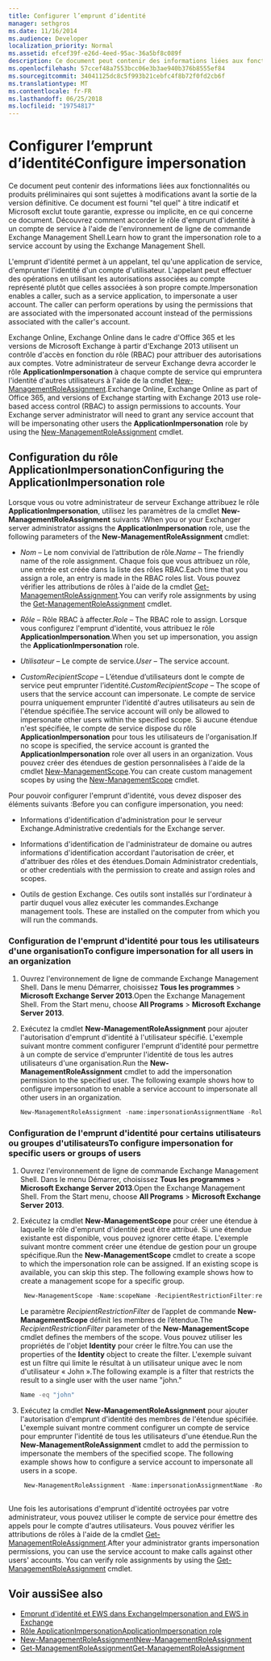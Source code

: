 ```yaml
---
title: Configurer l’emprunt d’identité
manager: sethgros
ms.date: 11/16/2014
ms.audience: Developer
localization_priority: Normal
ms.assetid: efcef39f-e26d-4eed-95ac-36a5bf8c089f
description: Ce document peut contenir des informations liées aux fonctionnalités ou produits préliminaires qui sont sujettes à modifications avant la sortie de la version définitive. Ce document est fourni "tel quel" à titre indicatif et Microsoft exclut toute garantie, expresse ou implicite, en ce qui concerne ce document. Découvrez comment accorder le rôle d'emprunt d'identité à un compte de service à l'aide de l'environnement de ligne de commande Exchange Management Shell.
ms.openlocfilehash: 57ccef48a7553bcc06e3b3ae940b376b8555ef84
ms.sourcegitcommit: 34041125dc8c5f993b21cebfc4f8b72f0fd2cb6f
ms.translationtype: MT
ms.contentlocale: fr-FR
ms.lasthandoff: 06/25/2018
ms.locfileid: "19754817"
---
```

# <a name="configure-impersonation"></a><span data-ttu-id="acf82-103">Configurer l’emprunt d’identité</span><span class="sxs-lookup"><span data-stu-id="acf82-103">Configure impersonation</span></span>

<span data-ttu-id="acf82-104">Ce document peut contenir des informations liées aux fonctionnalités ou produits préliminaires qui sont sujettes à modifications avant la sortie de la version définitive. Ce document est fourni "tel quel" à titre indicatif et Microsoft exclut toute garantie, expresse ou implicite, en ce qui concerne ce document. Découvrez comment accorder le rôle d'emprunt d'identité à un compte de service à l'aide de l'environnement de ligne de commande Exchange Management Shell.</span><span class="sxs-lookup"><span data-stu-id="acf82-104">Learn how to grant the impersonation role to a service account by using the Exchange Management Shell.</span></span> 
  
<span data-ttu-id="acf82-p101">L'emprunt d'identité permet à un appelant, tel qu'une application de service, d'emprunter l'identité d'un compte d'utilisateur. L'appelant peut effectuer des opérations en utilisant les autorisations associées au compte représenté plutôt que celles associées à son propre compte.</span><span class="sxs-lookup"><span data-stu-id="acf82-p101">Impersonation enables a caller, such as a service application, to impersonate a user account. The caller can perform operations by using the permissions that are associated with the impersonated account instead of the permissions associated with the caller's account.</span></span>
  
<span data-ttu-id="acf82-p102">Exchange Online, Exchange Online dans le cadre d'Office 365 et les versions de Microsoft Exchange à partir d'Exchange 2013 utilisent un contrôle d'accès en fonction du rôle (RBAC) pour attribuer des autorisations aux comptes. Votre administrateur de serveur Exchange devra accorder le rôle **ApplicationImpersonation** à chaque compte de service qui empruntera l'identité d'autres utilisateurs à l'aide de la cmdlet [New-ManagementRoleAssignment](http://msdn.microsoft.com/library/34d4f2e3-f2c5-49e1-a6a9-1366da65a78c.aspx).</span><span class="sxs-lookup"><span data-stu-id="acf82-p102">Exchange Online, Exchange Online as part of Office 365, and versions of Exchange starting with Exchange 2013 use role-based access control (RBAC) to assign permissions to accounts. Your Exchange server administrator will need to grant any service account that will be impersonating other users the **ApplicationImpersonation** role by using the [New-ManagementRoleAssignment](http://msdn.microsoft.com/library/34d4f2e3-f2c5-49e1-a6a9-1366da65a78c.aspx) cmdlet.</span></span> 
  
## <a name="configuring-the-applicationimpersonation-role"></a><span data-ttu-id="acf82-109">Configuration du rôle ApplicationImpersonation</span><span class="sxs-lookup"><span data-stu-id="acf82-109">Configuring the ApplicationImpersonation role</span></span>

<span data-ttu-id="acf82-110">Lorsque vous ou votre administrateur de serveur Exchange attribuez le rôle **ApplicationImpersonation**, utilisez les paramètres de la cmdlet **New-ManagementRoleAssignment** suivants :</span><span class="sxs-lookup"><span data-stu-id="acf82-110">When you or your Exchanger server administrator assigns the **ApplicationImpersonation** role, use the following parameters of the **New-ManagementRoleAssignment** cmdlet:</span></span> 
  
-  <span data-ttu-id="acf82-111">_Nom_ &ndash; Le nom convivial de l’attribution de rôle.</span><span class="sxs-lookup"><span data-stu-id="acf82-111">_Name_ &ndash; The friendly name of the role assignment.</span></span> <span data-ttu-id="acf82-112">Chaque fois que vous attribuez un rôle, une entrée est créée dans la liste des rôles RBAC.</span><span class="sxs-lookup"><span data-stu-id="acf82-112">Each time that you assign a role, an entry is made in the RBAC roles list.</span></span> <span data-ttu-id="acf82-113">Vous pouvez vérifier les attributions de rôles à l'aide de la cmdlet [Get-ManagementRoleAssignment](http://msdn.microsoft.com/library/a3a6ee46-061b-444a-8639-43a416309445.aspx).</span><span class="sxs-lookup"><span data-stu-id="acf82-113">You can verify role assignments by using the [Get-ManagementRoleAssignment](http://msdn.microsoft.com/library/a3a6ee46-061b-444a-8639-43a416309445.aspx) cmdlet.</span></span> 
    
-  <span data-ttu-id="acf82-114">_Rôle_ &ndash; Rôle RBAC à affecter.</span><span class="sxs-lookup"><span data-stu-id="acf82-114">_Role_ &ndash; The RBAC role to assign.</span></span> <span data-ttu-id="acf82-115">Lorsque vous configurez l'emprunt d'identité, vous attribuez le rôle **ApplicationImpersonation**.</span><span class="sxs-lookup"><span data-stu-id="acf82-115">When you set up impersonation, you assign the **ApplicationImpersonation** role.</span></span> 
    
-  <span data-ttu-id="acf82-116">_Utilisateur_ &ndash; Le compte de service.</span><span class="sxs-lookup"><span data-stu-id="acf82-116">_User_ &ndash; The service account.</span></span> 
    
-  <span data-ttu-id="acf82-117">_CustomRecipientScope_ &ndash; L’étendue d’utilisateurs dont le compte de service peut emprunter l’identité.</span><span class="sxs-lookup"><span data-stu-id="acf82-117">_CustomRecipientScope_ &ndash; The scope of users that the service account can impersonate.</span></span> <span data-ttu-id="acf82-118">Le compte de service pourra uniquement emprunter l'identité d'autres utilisateurs au sein de l'étendue spécifiée.</span><span class="sxs-lookup"><span data-stu-id="acf82-118">The service account will only be allowed to impersonate other users within the specified scope.</span></span> <span data-ttu-id="acf82-119">Si aucune étendue n'est spécifiée, le compte de service dispose du rôle **ApplicationImpersonation** pour tous les utilisateurs de l'organisation.</span><span class="sxs-lookup"><span data-stu-id="acf82-119">If no scope is specified, the service account is granted the **ApplicationImpersonation** role over all users in an organization.</span></span> <span data-ttu-id="acf82-120">Vous pouvez créer des étendues de gestion personnalisées à l'aide de la cmdlet [New-ManagementScope](http://msdn.microsoft.com/library/1ea1f474-69d6-48c0-9beb-bfa4442c5dab.aspx).</span><span class="sxs-lookup"><span data-stu-id="acf82-120">You can create custom management scopes by using the [New-ManagementScope](http://msdn.microsoft.com/library/1ea1f474-69d6-48c0-9beb-bfa4442c5dab.aspx) cmdlet.</span></span> 
    
<span data-ttu-id="acf82-121">Pour pouvoir configurer l'emprunt d'identité, vous devez disposer des éléments suivants :</span><span class="sxs-lookup"><span data-stu-id="acf82-121">Before you can configure impersonation, you need:</span></span>
  
- <span data-ttu-id="acf82-122">Informations d'identification d'administration pour le serveur Exchange.</span><span class="sxs-lookup"><span data-stu-id="acf82-122">Administrative credentials for the Exchange server.</span></span>
    
- <span data-ttu-id="acf82-123">Informations d'identification de l'administrateur de domaine ou autres informations d'identification accordant l'autorisation de créer, et d'attribuer des rôles et des étendues.</span><span class="sxs-lookup"><span data-stu-id="acf82-123">Domain Administrator credentials, or other credentials with the permission to create and assign roles and scopes.</span></span>
    
- <span data-ttu-id="acf82-p106">Outils de gestion Exchange. Ces outils sont installés sur l'ordinateur à partir duquel vous allez exécuter les commandes.</span><span class="sxs-lookup"><span data-stu-id="acf82-p106">Exchange management tools. These are installed on the computer from which you will run the commands.</span></span>
    
### <a name="to-configure-impersonation-for-all-users-in-an-organization"></a><span data-ttu-id="acf82-126">Configuration de l'emprunt d'identité pour tous les utilisateurs d'une organisation</span><span class="sxs-lookup"><span data-stu-id="acf82-126">To configure impersonation for all users in an organization</span></span>

1. <span data-ttu-id="acf82-p107">Ouvrez l'environnement de ligne de commande Exchange Management Shell. Dans le menu Démarrer, choisissez **Tous les programmes** > **Microsoft Exchange Server 2013**.</span><span class="sxs-lookup"><span data-stu-id="acf82-p107">Open the Exchange Management Shell. From the Start menu, choose **All Programs** > **Microsoft Exchange Server 2013**.</span></span> 
    
2. <span data-ttu-id="acf82-p108">Exécutez la cmdlet **New-ManagementRoleAssignment** pour ajouter l'autorisation d'emprunt d'identité à l'utilisateur spécifié. L'exemple suivant montre comment configurer l'emprunt d'identité pour permettre à un compte de service d'emprunter l'identité de tous les autres utilisateurs d'une organisation.</span><span class="sxs-lookup"><span data-stu-id="acf82-p108">Run the **New-ManagementRoleAssignment** cmdlet to add the impersonation permission to the specified user. The following example shows how to configure impersonation to enable a service account to impersonate all other users in an organization.</span></span> 
    
   ```powershell
   New-ManagementRoleAssignment -name:impersonationAssignmentName -Role:ApplicationImpersonation -User:serviceAccount 
   ```

### <a name="to-configure-impersonation-for-specific-users-or-groups-of-users"></a><span data-ttu-id="acf82-131">Configuration de l'emprunt d'identité pour certains utilisateurs ou groupes d'utilisateurs</span><span class="sxs-lookup"><span data-stu-id="acf82-131">To configure impersonation for specific users or groups of users</span></span>

1. <span data-ttu-id="acf82-p109">Ouvrez l'environnement de ligne de commande Exchange Management Shell. Dans le menu Démarrer, choisissez **Tous les programmes** > **Microsoft Exchange Server 2013**.</span><span class="sxs-lookup"><span data-stu-id="acf82-p109">Open the Exchange Management Shell. From the Start menu, choose **All Programs** > **Microsoft Exchange Server 2013**.</span></span> 
    
2. <span data-ttu-id="acf82-p110">Exécutez la cmdlet **New-ManagementScope** pour créer une étendue à laquelle le rôle d'emprunt d'identité peut être attribué. Si une étendue existante est disponible, vous pouvez ignorer cette étape. L'exemple suivant montre comment créer une étendue de gestion pour un groupe spécifique.</span><span class="sxs-lookup"><span data-stu-id="acf82-p110">Run the **New-ManagementScope** cmdlet to create a scope to which the impersonation role can be assigned. If an existing scope is available, you can skip this step. The following example shows how to create a management scope for a specific group.</span></span> 
    
   ```powershell
    New-ManagementScope -Name:scopeName -RecipientRestrictionFilter:recipientFilter
   ```

   <span data-ttu-id="acf82-137">Le paramètre _RecipientRestrictionFilter_ de l’applet de commande **New-ManagementScope** définit les membres de l’étendue.</span><span class="sxs-lookup"><span data-stu-id="acf82-137">The _RecipientRestrictionFilter_ parameter of the **New-ManagementScope** cmdlet defines the members of the scope.</span></span> <span data-ttu-id="acf82-138">Vous pouvez utiliser les propriétés de l'objet **Identity** pour créer le filtre.</span><span class="sxs-lookup"><span data-stu-id="acf82-138">You can use the properties of the **Identity** object to create the filter.</span></span> <span data-ttu-id="acf82-139">L'exemple suivant est un filtre qui limite le résultat à un utilisateur unique avec le nom d'utilisateur « John ».</span><span class="sxs-lookup"><span data-stu-id="acf82-139">The following example is a filter that restricts the result to a single user with the user name "john."</span></span> 
    
   ```powershell
   Name -eq "john"
   ```

3. <span data-ttu-id="acf82-p112">Exécutez la cmdlet **New-ManagementRoleAssignment** pour ajouter l'autorisation d'emprunt d'identité des membres de l'étendue spécifiée. L'exemple suivant montre comment configurer un compte de service pour emprunter l'identité de tous les utilisateurs d'une étendue.</span><span class="sxs-lookup"><span data-stu-id="acf82-p112">Run the **New-ManagementRoleAssignment** cmdlet to add the permission to impersonate the members of the specified scope. The following example shows how to configure a service account to impersonate all users in a scope.</span></span> 
    
   ```powershell
    New-ManagementRoleAssignment -Name:impersonationAssignmentName -Role:ApplicationImpersonation -User:serviceAccount -CustomRecipientWriteScope:scopeName
    
   ```


<span data-ttu-id="acf82-p113">Une fois les autorisations d'emprunt d'identité octroyées par votre administrateur, vous pouvez utiliser le compte de service pour émettre des appels pour le compte d'autres utilisateurs. Vous pouvez vérifier les attributions de rôles à l'aide de la cmdlet [Get-ManagementRoleAssignment](http://msdn.microsoft.com/library/a3a6ee46-061b-444a-8639-43a416309445.aspx).</span><span class="sxs-lookup"><span data-stu-id="acf82-p113">After your administrator grants impersonation permissions, you can use the service account to make calls against other users' accounts. You can verify role assignments by using the [Get-ManagementRoleAssignment](http://msdn.microsoft.com/library/a3a6ee46-061b-444a-8639-43a416309445.aspx) cmdlet.</span></span> 
  
## <a name="see-also"></a><span data-ttu-id="acf82-144">Voir aussi</span><span class="sxs-lookup"><span data-stu-id="acf82-144">See also</span></span>

- [<span data-ttu-id="acf82-145">Emprunt d'identité et EWS dans Exchange</span><span class="sxs-lookup"><span data-stu-id="acf82-145">Impersonation and EWS in Exchange</span></span>](impersonation-and-ews-in-exchange.md)
- [<span data-ttu-id="acf82-146">Rôle ApplicationImpersonation</span><span class="sxs-lookup"><span data-stu-id="acf82-146">ApplicationImpersonation role</span></span>](http://technet.microsoft.com/fr-fr/library/dd776119%28v=exchg.150%29.aspx)   
- [<span data-ttu-id="acf82-147">New-ManagementRoleAssignment</span><span class="sxs-lookup"><span data-stu-id="acf82-147">New-ManagementRoleAssignment</span></span>](http://msdn.microsoft.com/library/34d4f2e3-f2c5-49e1-a6a9-1366da65a78c.aspx)    
- [<span data-ttu-id="acf82-148">Get-ManagementRoleAssignment</span><span class="sxs-lookup"><span data-stu-id="acf82-148">Get-ManagementRoleAssignment</span></span>](http://msdn.microsoft.com/library/a3a6ee46-061b-444a-8639-43a416309445.aspx)
    

